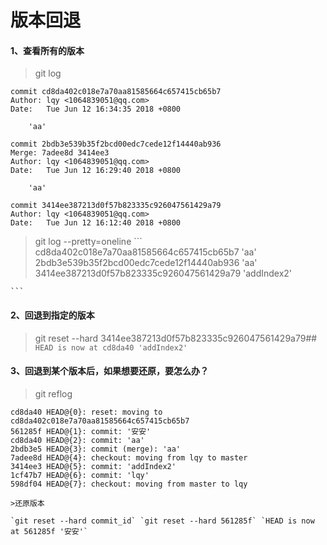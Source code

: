 # 版本回退

#### 1、查看所有的版本
> git log
```
commit cd8da402c018e7a70aa81585664c657415cb65b7
Author: lqy <1064839051@qq.com>
Date:   Tue Jun 12 16:34:35 2018 +0800

    'aa'

commit 2bdb3e539b35f2bcd00edc7cede12f14440ab936
Merge: 7adee8d 3414ee3
Author: lqy <1064839051@qq.com>
Date:   Tue Jun 12 16:29:40 2018 +0800

    'aa'

commit 3414ee387213d0f57b823335c926047561429a79
Author: lqy <1064839051@qq.com>
Date:   Tue Jun 12 16:12:40 2018 +0800
```
> git log --pretty=oneline
    ```
    cd8da402c018e7a70aa81585664c657415cb65b7 'aa'
    2bdb3e539b35f2bcd00edc7cede12f14440ab936 'aa'
    3414ee387213d0f57b823335c926047561429a79 'addIndex2'

    ```
    
#### 2、回退到指定的版本 
> git reset --hard 3414ee387213d0f57b823335c926047561429a79##
    ```
    HEAD is now at cd8da40 'addIndex2'
    ```
    
#### 3、回退到某个版本后，如果想要还原，要怎么办？
> git reflog
  
```
cd8da40 HEAD@{0}: reset: moving to cd8da402c018e7a70aa81585664c657415cb65b7
561285f HEAD@{1}: commit: '安安'
cd8da40 HEAD@{2}: commit: 'aa'
2bdb3e5 HEAD@{3}: commit (merge): 'aa'
7adee8d HEAD@{4}: checkout: moving from lqy to master
3414ee3 HEAD@{5}: commit: 'addIndex2'
1cf47b7 HEAD@{6}: commit: 'lqy'
598df04 HEAD@{7}: checkout: moving from master to lqy

>还原版本

`git reset --hard commit_id` `git reset --hard 561285f` `HEAD is now at 561285f '安安'`
